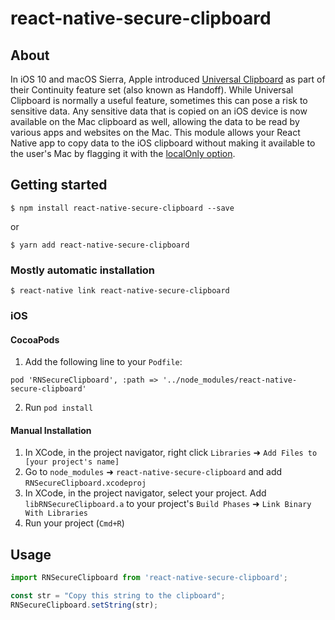 
# react-native-secure-clipboard

## About

In iOS 10 and macOS Sierra, Apple introduced [Universal Clipboard](https://support.apple.com/kb/PH25168) as part of their Continuity feature set (also known as Handoff). While Universal Clipboard is normally a useful feature, sometimes this can pose a risk to sensitive data. Any sensitive data that is copied on an iOS device is now available on the Mac clipboard as well, allowing the data to be read by various apps and websites on the Mac. This module allows your React Native app to copy data to the iOS clipboard without making it available to the user's Mac by flagging it with the [localOnly option](https://developer.apple.com/documentation/uikit/uipasteboardoption/1829412-localonly).

## Getting started

`$ npm install react-native-secure-clipboard --save`

or

`$ yarn add react-native-secure-clipboard`

### Mostly automatic installation

`$ react-native link react-native-secure-clipboard`

### iOS

#### CocoaPods
1. Add the following line to your `Podfile`:
```
pod 'RNSecureClipboard', :path => '../node_modules/react-native-secure-clipboard'
```
2. Run `pod install`

#### Manual Installation

1. In XCode, in the project navigator, right click `Libraries` ➜ `Add Files to [your project's name]`
2. Go to `node_modules` ➜ `react-native-secure-clipboard` and add `RNSecureClipboard.xcodeproj`
3. In XCode, in the project navigator, select your project. Add `libRNSecureClipboard.a` to your project's `Build Phases` ➜ `Link Binary With Libraries`
4. Run your project (`Cmd+R`)


## Usage
```javascript
import RNSecureClipboard from 'react-native-secure-clipboard';

const str = "Copy this string to the clipboard";
RNSecureClipboard.setString(str);

```
